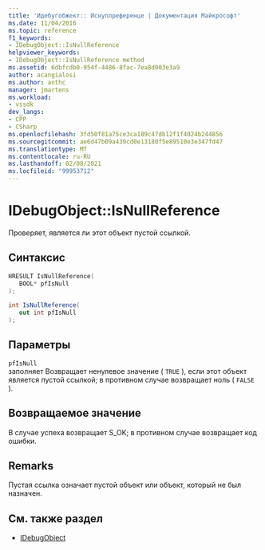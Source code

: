 ```yaml
---
title: 'Идебугобжект:: Иснуллреференце | Документация Майкрософт'
ms.date: 11/04/2016
ms.topic: reference
f1_keywords:
- IDebugObject::IsNullReference
helpviewer_keywords:
- IDebugObject::IsNullReference method
ms.assetid: 6dbfcdb0-954f-4486-8fac-7ea8d003e3a9
author: acangialosi
ms.author: anthc
manager: jmartens
ms.workload:
- vssdk
dev_langs:
- CPP
- CSharp
ms.openlocfilehash: 3fd50f81a75ce3ca189c47db12f1f4024b244856
ms.sourcegitcommit: ae6d47b09a439cd0e13180f5e89510e3e347fd47
ms.translationtype: MT
ms.contentlocale: ru-RU
ms.lasthandoff: 02/08/2021
ms.locfileid: "99953712"
---
```

# <a name="idebugobjectisnullreference"></a>IDebugObject::IsNullReference
Проверяет, является ли этот объект пустой ссылкой.

## <a name="syntax"></a>Синтаксис

```cpp
HRESULT IsNullReference( 
   BOOL* pfIsNull
);
```

```csharp
int IsNullReference(
   out int pfIsNull
);
```

## <a name="parameters"></a>Параметры
`pfIsNull`\
заполняет Возвращает ненулевое значение ( `TRUE` ), если этот объект является пустой ссылкой; в противном случае возвращает ноль ( `FALSE` ).

## <a name="return-value"></a>Возвращаемое значение
 В случае успеха возвращает S_OK; в противном случае возвращает код ошибки.

## <a name="remarks"></a>Remarks
 Пустая ссылка означает пустой объект или объект, который не был назначен.

## <a name="see-also"></a>См. также раздел
- [IDebugObject](../../../extensibility/debugger/reference/idebugobject.md)
